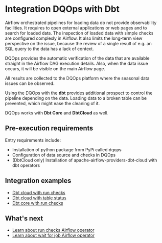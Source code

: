 # Integration DQOps with Dbt

Airflow orchestrated pipelines for loading data do not provide observability facilities.
It requires to open external applications or web pages and to search for loaded data.
The inspection of loaded data with simple checks are configured complexly in Airflow.
It also limits the long-term view perspective on the issue, because the review of a single result of e.g. an SQL query to the data has a lack of context.

DQOps provides the automatic verification of the data that are available straight in the Airflow DAG execution details.
Also, when the data issue occurs, it will be visible on the main Airflow page.

All results are collected to the DQOps platform where the seasonal data issues can be observed.

Using the DQOps with the **dbt** provides additional prospect to control the pipeline depending on the data.
Loading data to a broken table can be prevented, which might ease the cleaning of it.

DQOps works with **Dbt Core** and **DbtCloud** as well.


## Pre-execution requirements

Entry requirements include:

- Installation of python package from PyPi called dqops
- Configuration of data source and checks in DQOps
- (DbtCloud only) Installation of apache-airflow-providers-dbt-cloud with dbt operators


## Integration examples

- [Dbt cloud with run checks](./dbt-cloud-run-checks-use-case.md)
- [Dbt cloud with table status](./dbt-cloud-table-status-use-case.md)
- [Dbt core with run checks](./dbt-core-use-case.md)


## What's next

- [Learn about run checks Airflow operator](../../run-checks-operator.md)
- [Learn about wait for job Airflow operator](../../wait-for-job-operator.md)

